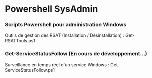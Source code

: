 # Powershell SysAdmin  
### Scripts Powershell pour administration Windows  
Outils de gestion des RSAT (Installation / Désinstallation) : Get-RSATTools.ps1  
  
### Get-ServiceStatusFollow (En cours de développement...)  
Surveillance en temps réel d'un service Windows : Get-ServiceStatusFollow.ps1  
